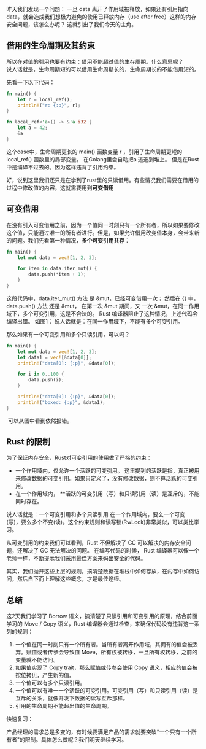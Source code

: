昨天我们发现一个问题：
一旦 data 离开了作用域被释放，如果还有引用指向 data，就会造成我们想极力避免的使用已释放内存（use after free）这样的内存安全问题，该怎么办呢？ 这就引出了我们今天的主角。

## 借用的生命周期及其约束
所以在对值的引用也要有约束：借用不能超过值的生存周期。什么意思呢？  
说人话就是，生命周期短的可以借用生命周期长的，生命周期长的不能借用短的。

先看一下以下代码：
```rust
fn main() {
    let r = local_ref();
    println!("r: {:p}", r);
}

fn local_ref<'a>() -> &'a i32 {
    let a = 42;
    &a
}
```
这个case中，生命周期更长的 main() 函数变量 r ，引用了生命周期更短的 local_ref() 函数里的局部变量。
在Golang里会自动把a 逃逸到堆上。
但是在Rust中是编译不过去的。因为这样违背了引用约束。

好，说到这里我们还只是在学到了rust里的只读借用。有些情况我们需要在借用的过程中修改值的内容，这就需要用到**可变借用**

## 可变借用
在没有引入可变借用之前，因为一个值同一时刻只有一个所有者，所以如果要修改这个值，只能通过唯一的所有者进行。但是，如果允许借用改变值本身，会带来新的问题。我们先看第一种情况，**多个可变引用共存**：
```rust
fn main() {
    let mut data = vec![1, 2, 3];

    for item in data.iter_mut() {
        data.push(*item + 1);
    }
}
```
这段代码中，data.iter_mut() 方法 是 &mut，已经可变借用一次； 
然后在 {} 中，data.push() 方法 还是 &mut，
在第一次 &mut 期间，又 一次 &mut，在同一作用域下，多个可变引用，这是不合法的。
Rust 编译器阻止了这种情况，上述代码会编译出错。
如图1：
说人话就是：在同一作用域下，不能有多个可变引用。

那么如果有一个可变引用和多个只读引用，可以吗？
```rust
fn main() {
    let mut data = vec![1, 2, 3];
    let data1 = vec![&data[0]];
    println!("data[0]: {:p}", &data[0]);

    for i in 0..100 {
        data.push(i);
    }

    println!("data[0]: {:p}", &data[0]);
    println!("boxed: {:p}", &data1);
}
```

<img src="" />
可以从图中看到依然报错。


## Rust 的限制
为了保证内存安全，Rust对可变引用的使用做了严格的约束：
* 一个作用域内，仅允许一个活跃的可变引用。 这里提到的活跃是指，真正被用来修改数据的可变引用。如果只定义了，没有修改数据，则不算活跃的可变引用。
* 在一个作用域内， **活跃的可变引用（写）和只读引用（读）是互斥的，不能同时存在。

说人话就是：一个可变引用和多个只读引用 在一个作用域内，要么一个可变(写)，要么多个不变(读)。这个约束规则和读写锁(RwLock)非常类似，可以类比学习。

从可变引用的约束我们可以看到，Rust 不但解决了 GC 可以解决的内存安全问题，还解决了 GC 无法解决的问题。
在编写代码的时候， Rust 编译器可以像一个老师一样，不断提示我们采用最佳方案来码出安全的代码。

其实，我们抛开这些上层的规则，搞清楚数据在堆栈中如何存放，在内存中如何访问，然后自下而上理解这些概念，才是最佳途径。

## 总结
这2天我们学习了 Borrow 语义，搞清楚了只读引用和可变引用的原理，结合前面学习的 Move / Copy 语义，Rust 编译器会通过检查，来确保代码没有违背这一系列的规则：
1. 一个值在同一时刻只有一个所有者。当所有者离开作用域，其拥有的值会被丢弃。赋值或者传参会导致值 Move，所有权被转移，一旦所有权转移，之前的变量就不能访问。
2. 如果值实现了 Copy trait，那么赋值或传参会使用 Copy 语义，相应的值会被按位拷贝，产生新的值。
3. 一个值可以有多个只读引用。
4. 一个值可以有唯一一个活跃的可变引用。可变引用（写）和只读引用（读）是互斥的关系，就像并发下数据的读写互斥那样。
5. 引用的生命周期不能超出值的生命周期。

快速复习：
<img src="" />

产品经理的需求总是多变的，有时候要满足产品的需求就要突破“一个只有一个所有者"的限制。具体怎么做呢？我们明天继续学习。
